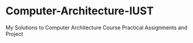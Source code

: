# Computer-Architecture-IUST
My Solutions to Computer Architecture Course Practical Assignments and Project
